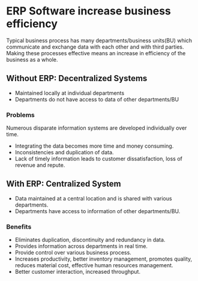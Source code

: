 # ERP Software increase business efficiency

Typical business process has many departments/business units(BU) which communicate and exchange data with each other and with third parties. Making these processes effective means an increase in efficiency of the business as a whole.

## Without ERP: Decentralized Systems

- Maintained locally at individual departments
- Departments do not have access to data of other departments/BU

### Problems

Numerous disparate information systems are developed individually over time.

- Integrating the data becomes more time and money consuming.
- Inconsistencies and duplication of data.
- Lack of timely information leads to customer dissatisfaction, loss of revenue and repute.

## With ERP: Centralized System

- Data maintained at a central location and is shared with various departments.
- Departments have access to information of other departments/BU.

### Benefits

- Eliminates duplication, discontinuity and redundancy in data.
- Provides information across departments in real time.
- Provide control over various business process.
- Increases productivity, better inventory management, promotes quality, reduces material cost, effective human resources management.
- Better customer interaction, increased throughput.

